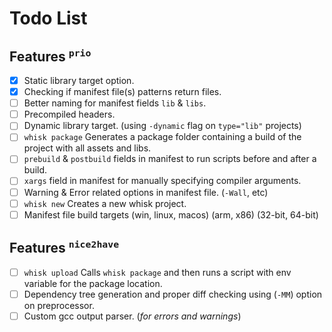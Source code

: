 # Todo List

## Features <sup>`prio`</sup>
- [x] Static library target option.
- [x] Checking if manifest file(s) patterns return files.
- [ ] Better naming for manifest fields `lib` & `libs`.
- [ ] Precompiled headers.
- [ ] Dynamic library target. (using `-dynamic` flag on `type="lib"` projects)
- [ ] `whisk package` Generates a package folder containing a build of the project with all assets and libs.
- [ ] `prebuild` & `postbuild` fields in manifest to run scripts before and after a build.
- [ ] `xargs` field in manifest for manually specifying compiler arguments.
- [ ] Warning & Error related options in manifest file. (`-Wall`, etc)
- [ ] `whisk new` Creates a new whisk project.
- [ ] Manifest file build targets (win, linux, macos) (arm, x86) (32-bit, 64-bit)

## Features <sup>`nice2have`</sup>
- [ ] `whisk upload` Calls `whisk package` and then runs a script with env variable for the package location.
- [ ] Dependency tree generation and proper diff checking using (`-MM`) option on preprocessor.
- [ ] Custom gcc output parser. (*for errors and warnings*)
